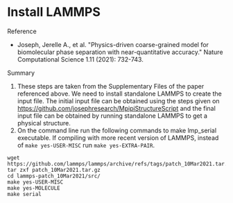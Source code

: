 # Install LAMMPS 

Reference
- Joseph, Jerelle A., et al. "Physics-driven coarse-grained model for 
biomolecular phase separation with near-quantitative accuracy." 
Nature Computational Science 1.11 (2021): 732-743.

Summary
1. These steps are taken from the Supplementary Files of the paper referenced above. We need to install standalone LAMMPS to create the input file. The initial input file can be obtained using the steps given on https://github.com/josephresearch/MpipiStructureScript and the final input file can be obtained by running standalone LAMMPS to get a physical structure.
2. On the command line run the following commands to make lmp_serial executable.
If compiling with more recent version of LAMMPS, instead of `make yes-USER-MISC` run
`make yes-EXTRA-PAIR`.
```
wget https://github.com/lammps/lammps/archive/refs/tags/patch_10Mar2021.tar.gz
tar zxf patch_10Mar2021.tar.gz
cd lammps-patch_10Mar2021/src/
make yes-USER-MISC
make yes-MOLECULE
make serial
```
